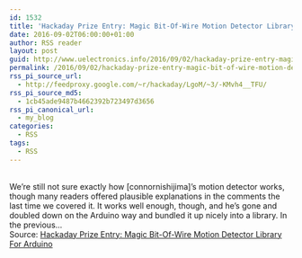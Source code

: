 ```yaml
---
id: 1532
title: 'Hackaday Prize Entry: Magic Bit-Of-Wire Motion Detector Library For Arduino'
date: 2016-09-02T06:00:00+01:00
author: RSS reader
layout: post
guid: http://www.uelectronics.info/2016/09/02/hackaday-prize-entry-magic-bit-of-wire-motion-detector-library-for-arduino/
permalink: /2016/09/02/hackaday-prize-entry-magic-bit-of-wire-motion-detector-library-for-arduino/
rss_pi_source_url:
  - http://feedproxy.google.com/~r/hackaday/LgoM/~3/-KMvh4__TFU/
rss_pi_source_md5:
  - 1cb45ade9487b4662392b723497d3656
rss_pi_canonical_url:
  - my_blog
categories:
  - RSS
tags:
  - RSS
---
```

&#013;  
We’re still not sure exactly how [connornishijima]’s motion detector works, though many readers offered plausible explanations in the comments the last time we covered it. It works well enough, though, and he’s gone and doubled down on the Arduino way and bundled it up nicely into a library. In the previous…&#013;  
Source: <a href="http://feedproxy.google.com/~r/hackaday/LgoM/~3/-KMvh4__TFU/" target="_blank">Hackaday Prize Entry: Magic Bit-Of-Wire Motion Detector Library For Arduino</a>